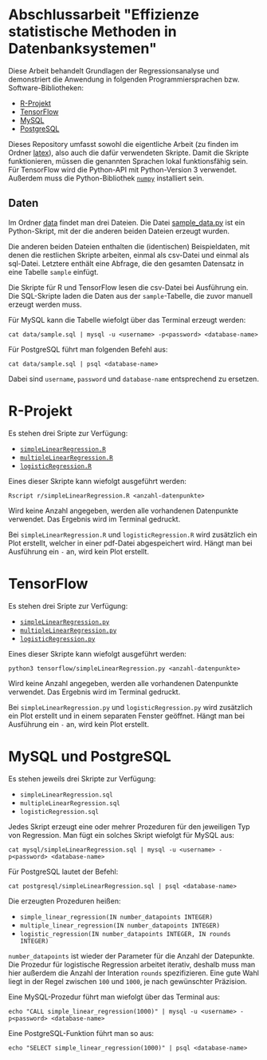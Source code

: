 # Abschlussarbeit "Effizienze statistische Methoden in Datenbanksystemen"

Diese Arbeit behandelt Grundlagen der Regressionsanalyse und demonstriert die Anwendung in folgenden Programmiersprachen bzw. Software-Bibliotheken:
* [R-Projekt](https://www.r-project.org/)
* [TensorFlow](http://tensorflow.org/)
* [MySQL](https://www.mysql.com/de/)
* [PostgreSQL](https://www.postgresql.org/)

Dieses Repository umfasst sowohl die eigentliche Arbeit (zu finden im Ordner [latex](https://github.com/thomasheyenbrock/abschlussarbeit/tree/master/latex)), also auch die dafür verwendeten Skripte. Damit die Skripte funktionieren, müssen die genannten Sprachen lokal funktionsfähig sein. Für TensorFlow wird die Python-API mit Python-Version 3 verwendet. Außerdem muss die Python-Bibliothek [`numpy`](http://www.numpy.org/) installiert sein.

## Daten

Im Ordner [data](https://github.com/thomasheyenbrock/abschlussarbeit/tree/master/data) findet man drei Dateien. Die Datei [sample_data.py](https://github.com/thomasheyenbrock/abschlussarbeit/blob/master/data/sample_data.py) ist ein Python-Skript, mit der die anderen beiden Dateien erzeugt wurden.

Die anderen beiden Dateien enthalten die (identischen) Beispieldaten, mit denen die restlichen Skripte arbeiten, einmal als csv-Datei und einmal als sql-Datei. Letztere enthält eine Abfrage, die den gesamten Datensatz in eine Tabelle `sample` einfügt.

Die Skripte für R und TensorFlow lesen die csv-Datei bei Ausführung ein. Die SQL-Skripte laden die Daten aus der `sample`-Tabelle, die zuvor manuell erzeugt werden muss.

Für MySQL kann die Tabelle wiefolgt über das Terminal erzeugt werden:
```
cat data/sample.sql | mysql -u <username> -p<password> <database-name>
```
Für PostgreSQL führt man folgenden Befehl aus:
```
cat data/sample.sql | psql <database-name>
```
Dabei sind `username`, `password` und `database-name` entsprechend zu ersetzen.

# R-Projekt

Es stehen drei Sripte zur Verfügung:
* [`simpleLinearRegression.R`](https://github.com/thomasheyenbrock/abschlussarbeit/blob/master/r/simpleLinearRegression.R)
* [`multipleLinearRegression.R`](https://github.com/thomasheyenbrock/abschlussarbeit/blob/master/r/multipleLinearRegression.R)
* [`logisticRegression.R`](https://github.com/thomasheyenbrock/abschlussarbeit/blob/master/r/logisticRegression.R)

Eines dieser Skripte kann wiefolgt ausgeführt werden:
```
Rscript r/simpleLinearRegression.R <anzahl-datenpunkte>
```
Wird keine Anzahl angegeben, werden alle vorhandenen Datenpunkte verwendet. Das Ergebnis wird im Terminal gedruckt.

Bei `simpleLinearRegression.R` und `logisticRegression.R` wird zusätzlich ein Plot erstellt, welcher in einer pdf-Datei abgespeichert wird. Hängt man bei Ausführung ein `-` an, wird kein Plot erstellt.

# TensorFlow

Es stehen drei Sripte zur Verfügung:
* [`simpleLinearRegression.py`](https://github.com/thomasheyenbrock/abschlussarbeit/blob/master/tensorflow/simpleLinearRegression.py)
* [`multipleLinearRegression.py`](https://github.com/thomasheyenbrock/abschlussarbeit/blob/master/tensorflow/multipleLinearRegression.py)
* [`logisticRegression.py`](https://github.com/thomasheyenbrock/abschlussarbeit/blob/master/tensorfow/logisticRegression.py)

Eines dieser Skripte kann wiefolgt ausgeführt werden:
```
python3 tensorflow/simpleLinearRegression.py <anzahl-datenpunkte>
```
Wird keine Anzahl angegeben, werden alle vorhandenen Datenpunkte verwendet. Das Ergebnis wird im Terminal gedruckt.

Bei `simpleLinearRegression.py` und `logisticRegression.py` wird zusätzlich ein Plot erstellt und in einem separaten Fenster geöffnet. Hängt man bei Ausführung ein `-` an, wird kein Plot erstellt.

# MySQL und PostgreSQL

Es stehen jeweils drei Skripte zur Verfügung:
* `simpleLinearRegression.sql`
* `multipleLinearRegression.sql`
* `logisticRegression.sql`

Jedes Skript erzeugt eine oder mehrer Prozeduren für den jeweiligen Typ von Regression. Man fügt ein solches Skript wiefolgt für MySQL aus:
```
cat mysql/simpleLinearRegression.sql | mysql -u <username> -p<password> <database-name>
```
Für PostgreSQL lautet der Befehl:
```
cat postgresql/simpleLinearRegression.sql | psql <database-name>
```
Die erzeugten Prozeduren heißen:
* `simple_linear_regression(IN number_datapoints INTEGER)`
* `multiple_linear_regression(IN number_datapoints INTEGER)`
* `logistic_regression(IN number_datapoints INTEGER, IN rounds INTEGER)`

`number_datapoints` ist wieder der Parameter für die Anzahl der Datepunkte. Die Prozedur für logistische Regression arbeitet iterativ, deshalb muss man hier außerdem die Anzahl der Interation `rounds` spezifizieren. Eine gute Wahl liegt in der Regel zwischen `100` und `1000`, je nach gewünschter Präzision.

Eine MySQL-Prozedur führt man wiefolgt über das Terminal aus:
```
echo "CALL simple_linear_regression(1000)" | mysql -u <username> -p<password> <database-name>
```
Eine PostgreSQL-Funktion führt man so aus:
```
echo "SELECT simple_linear_regression(1000)" | psql <database-name>
```
